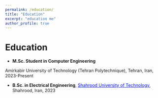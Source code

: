 ```yaml
---
permalink: /education/
title: "Education"
excerpt: "education me"
author_profile: true
---
```



Education
======
* **M.Sc. Student in Computer Engineering**

Amirkabir University of Technology (Tehran Polytechnique)</a>, Tehran, Iran, 2023-Present

* **B.Sc. in Electrical Engineering**, <a href="https://shahroodut.ac.ir/en/schools/index.php?id=S002" style="color: #0011DB; text-decoration: underline;"> Shahrood University of Technology</a>, Shahrood, Iran, 2023
